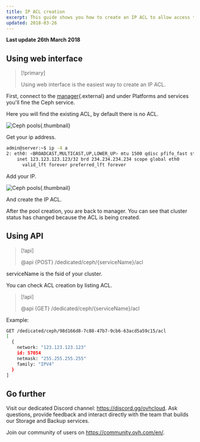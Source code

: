 ```yaml
---
title: IP ACL creation
excerpt: This guide shows you how to create an IP ACL to allow access to your ceph cluster.
updated: 2018-03-26
---
```


**Last update 26th March 2018**


## Using web interface


> [!primary]
>
> Using web interface is the easiest way to create an IP ACL.
>

First, connect to the [manager](https://ca.ovh.com/manager/dedicated/#/configuration){.external} and under Platforms and services you'll fine the Ceph service.

Here you will find the existing ACL, by default there is no ACL.


![Ceph pools](images/ceph-add-ip-1.png){.thumbnail}

Get your ip address.


```bash
admin@server:~$ ip -4 a
2: eth0: <BROADCAST,MULTICAST,UP,LOWER_UP> mtu 1500 qdisc pfifo_fast state UP group default qlen 1000
    inet 123.123.123.123/32 brd 234.234.234.234 scope global eth0
      valid_lft forever preferred_lft forever
```

Add your IP.


![Ceph pools](images/ceph-add-ip-2.png){.thumbnail}

And create the IP ACL.

After the pool creation, you are back to manager. You can see that cluster status has changed because the ACL is being created.


## Using API

> [!api]
>
> @api {POST} /dedicated/ceph/{serviceName}/acl
>
serviceName is the fsid of your cluster.

You can check ACL creation by listing ACL.


> [!api]
>
> @api {GET} /dedicated/ceph/{serviceName}/acl
>
Example:


```bash
GET /dedicated/ceph/98d166d8-7c88-47b7-9cb6-63acd5a59c15/acl
[
  {
    network: "123.123.123.123"
    id: 57054
    netmask: "255.255.255.255"
    family: "IPV4"
  }
]
```

## Go further

Visit our dedicated Discord channel: <https://discord.gg/ovhcloud>. Ask questions, provide feedback and interact directly with the team that builds our Storage and Backup services.

Join our community of users on <https://community.ovh.com/en/>.
